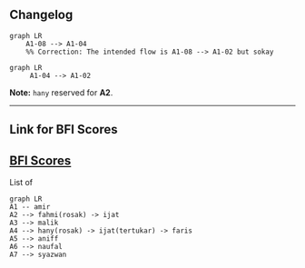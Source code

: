 

## Changelog

```mermaid
graph LR
    A1-08 --> A1-04
    %% Correction: The intended flow is A1-08 --> A1-02 but sokay
```

```mermaid
graph LR
     A1-04 --> A1-02
```
**Note:** `hany` reserved for **A2**.

---

## Link for BFI Scores
[BFI Scores](https://docs.google.com/spreadsheets/d/1Uk4wrC9y3BkQ29u4xVqS1DvKcs08W8fZ/edit?usp=sharing&ouid=117082670298483716297&rtpof=true&sd=true)
--- 

List of 
```mermaid
graph LR
A1 -- amir
A2 --> fahmi(rosak) -> ijat 
A3 --> malik
A4 --> hany(rosak) -> ijat(tertukar) -> faris
A5 --> aniff
A6 --> naufal
A7 --> syazwan
```
